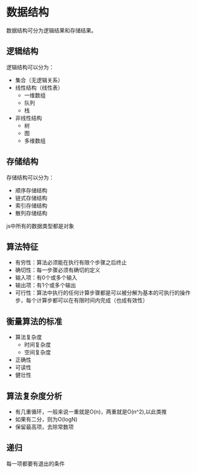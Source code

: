 # 数据结构

数据结构可分为逻辑结果和存储结果。

## 逻辑结构

逻辑结构可以分为：

- 集合（无逻辑关系）
- 线性结构（线性表）
  - 一维数组
  - 队列
  - 栈
- 非线性结构
  - 树
  - 图
  - 多维数组

## 存储结构

存储结构可以分为：

- 顺序存储结构
- 链式存储结构
- 索引存储结构
- 散列存储结构

js中所有的数据类型都是对象

## 算法特征

- 有穷性：算法必须能在执行有限个步骤之后终止
- 确切性：每一步骤必须有确切的定义
- 输入项：有0个或多个输入
- 输出项：有1个或多个输出
- 可行性：算法中执行的任何计算步骤都是可以被分解为基本的可执行的操作步，每个计算步都可以在有限时间内完成（也成有效性）

## 衡量算法的标准

- 算法复杂度
  - 时间复杂度
  - 空间复杂度
- 正确性
- 可读性
- 健壮性

## 算法复杂度分析

- 有几重循环，一般来说一重就是O(n)，两重就是O(n^2),以此类推
- 如果有二分，则为O(logN)
- 保留最高项，去除常数项

## 递归

每一项都要有退出的条件
